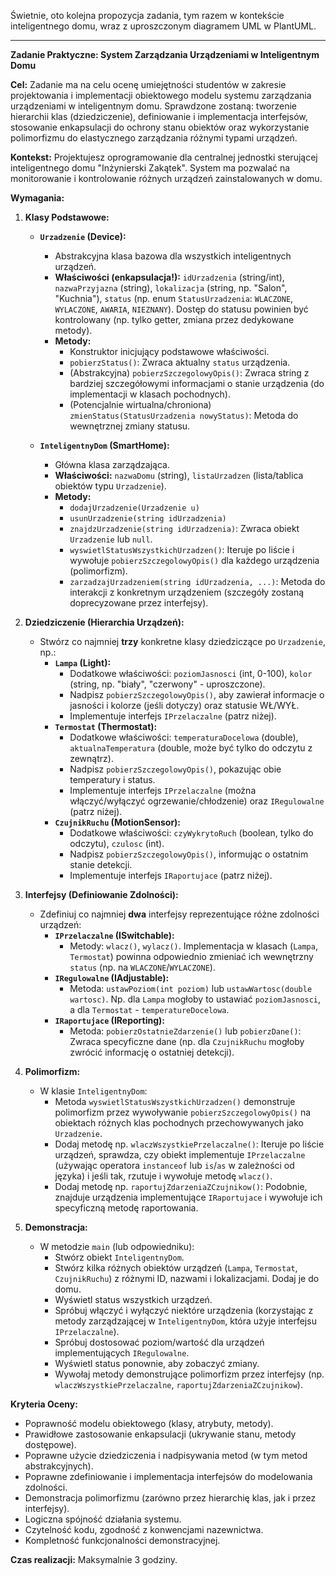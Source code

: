Świetnie, oto kolejna propozycja zadania, tym razem w kontekście inteligentnego domu, wraz z uproszczonym diagramem UML w PlantUML.

---

**Zadanie Praktyczne: System Zarządzania Urządzeniami w Inteligentnym Domu**

**Cel:**
Zadanie ma na celu ocenę umiejętności studentów w zakresie projektowania i implementacji obiektowego modelu systemu zarządzania urządzeniami w inteligentnym domu. Sprawdzone zostaną: tworzenie hierarchii klas (dziedziczenie), definiowanie i implementacja interfejsów, stosowanie enkapsulacji do ochrony stanu obiektów oraz wykorzystanie polimorfizmu do elastycznego zarządzania różnymi typami urządzeń.

**Kontekst:**
Projektujesz oprogramowanie dla centralnej jednostki sterującej inteligentnego domu "Inżynierski Zakątek". System ma pozwalać na monitorowanie i kontrolowanie różnych urządzeń zainstalowanych w domu.

**Wymagania:**

1.  **Klasy Podstawowe:**
    *   **`Urzadzenie` (Device):**
        *   Abstrakcyjna klasa bazowa dla wszystkich inteligentnych urządzeń.
        *   **Właściwości (enkapsulacja!):** `idUrzadzenia` (string/int), `nazwaPrzyjazna` (string), `lokalizacja` (string, np. "Salon", "Kuchnia"), `status` (np. enum `StatusUrzadzenia`: `WLACZONE`, `WYLACZONE`, `AWARIA`, `NIEZNANY`). Dostęp do statusu powinien być kontrolowany (np. tylko getter, zmiana przez dedykowane metody).
        *   **Metody:**
            *   Konstruktor inicjujący podstawowe właściwości.
            *   `pobierzStatus()`: Zwraca aktualny `status` urządzenia.
            *   (Abstrakcyjna) `pobierzSzczegolowyOpis()`: Zwraca string z bardziej szczegółowymi informacjami o stanie urządzenia (do implementacji w klasach pochodnych).
            *   (Potencjalnie wirtualna/chroniona) `zmienStatus(StatusUrzadzenia nowyStatus)`: Metoda do wewnętrznej zmiany statusu.

    *   **`InteligentnyDom` (SmartHome):**
        *   Główna klasa zarządzająca.
        *   **Właściwości:** `nazwaDomu` (string), `listaUrzadzen` (lista/tablica obiektów typu `Urzadzenie`).
        *   **Metody:**
            *   `dodajUrzadzenie(Urzadzenie u)`
            *   `usunUrzadzenie(string idUrzadzenia)`
            *   `znajdzUrzadzenie(string idUrzadzenia)`: Zwraca obiekt `Urzadzenie` lub `null`.
            *   `wyswietlStatusWszystkichUrzadzen()`: Iteruje po liście i wywołuje `pobierzSzczegolowyOpis()` dla każdego urządzenia (polimorfizm).
            *   `zarzadzajUrzadzeniem(string idUrzadzenia, ...)`: Metoda do interakcji z konkretnym urządzeniem (szczegóły zostaną doprecyzowane przez interfejsy).

2.  **Dziedziczenie (Hierarchia Urządzeń):**
    *   Stwórz co najmniej **trzy** konkretne klasy dziedziczące po `Urzadzenie`, np.:
        *   **`Lampa` (Light):**
            *   Dodatkowe właściwości: `poziomJasnosci` (int, 0-100), `kolor` (string, np. "biały", "czerwony" - uproszczone).
            *   Nadpisz `pobierzSzczegolowyOpis()`, aby zawierał informacje o jasności i kolorze (jeśli dotyczy) oraz statusie WŁ/WYŁ.
            *   Implementuje interfejs `IPrzelaczalne` (patrz niżej).
        *   **`Termostat` (Thermostat):**
            *   Dodatkowe właściwości: `temperaturaDocelowa` (double), `aktualnaTemperatura` (double, może być tylko do odczytu z zewnątrz).
            *   Nadpisz `pobierzSzczegolowyOpis()`, pokazując obie temperatury i status.
            *   Implementuje interfejs `IPrzelaczalne` (można włączyć/wyłączyć ogrzewanie/chłodzenie) oraz `IRegulowalne` (patrz niżej).
        *   **`CzujnikRuchu` (MotionSensor):**
            *   Dodatkowe właściwości: `czyWykrytoRuch` (boolean, tylko do odczytu), `czulosc` (int).
            *   Nadpisz `pobierzSzczegolowyOpis()`, informując o ostatnim stanie detekcji.
            *   Implementuje interfejs `IRaportujace` (patrz niżej).

3.  **Interfejsy (Definiowanie Zdolności):**
    *   Zdefiniuj co najmniej **dwa** interfejsy reprezentujące różne zdolności urządzeń:
        *   **`IPrzelaczalne` (ISwitchable):**
            *   Metody: `wlacz()`, `wylacz()`. Implementacja w klasach (`Lampa`, `Termostat`) powinna odpowiednio zmieniać ich wewnętrzny `status` (np. na `WLACZONE`/`WYLACZONE`).
        *   **`IRegulowalne` (IAdjustable):**
            *   Metoda: `ustawPoziom(int poziom)` lub `ustawWartosc(double wartosc)`. Np. dla `Lampa` mogłoby to ustawiać `poziomJasnosci`, a dla `Termostat` - `temperatureDocelowa`.
        *   **`IRaportujace` (IReporting):**
            *   Metoda: `pobierzOstatnieZdarzenie()` lub `pobierzDane()`: Zwraca specyficzne dane (np. dla `CzujnikRuchu` mogłoby zwrócić informację o ostatniej detekcji).

4.  **Polimorfizm:**
    *   W klasie `InteligentnyDom`:
        *   Metoda `wyswietlStatusWszystkichUrzadzen()` demonstruje polimorfizm przez wywoływanie `pobierzSzczegolowyOpis()` na obiektach różnych klas pochodnych przechowywanych jako `Urzadzenie`.
        *   Dodaj metodę np. `wlaczWszystkiePrzelaczalne()`: Iteruje po liście urządzeń, sprawdza, czy obiekt implementuje `IPrzelaczalne` (używając operatora `instanceof` lub `is`/`as` w zależności od języka) i jeśli tak, rzutuje i wywołuje metodę `wlacz()`.
        *   Dodaj metodę np. `raportujZdarzeniaZCzujnikow()`: Podobnie, znajduje urządzenia implementujące `IRaportujace` i wywołuje ich specyficzną metodę raportowania.

5.  **Demonstracja:**
    *   W metodzie `main` (lub odpowiedniku):
        *   Stwórz obiekt `InteligentnyDom`.
        *   Stwórz kilka różnych obiektów urządzeń (`Lampa`, `Termostat`, `CzujnikRuchu`) z różnymi ID, nazwami i lokalizacjami. Dodaj je do domu.
        *   Wyświetl status wszystkich urządzeń.
        *   Spróbuj włączyć i wyłączyć niektóre urządzenia (korzystając z metody zarządzającej w `InteligentnyDom`, która użyje interfejsu `IPrzelaczalne`).
        *   Spróbuj dostosować poziom/wartość dla urządzeń implementujących `IRegulowalne`.
        *   Wyświetl status ponownie, aby zobaczyć zmiany.
        *   Wywołaj metody demonstrujące polimorfizm przez interfejsy (np. `wlaczWszystkiePrzelaczalne`, `raportujZdarzeniaZCzujnikow`).

**Kryteria Oceny:**

*   Poprawność modelu obiektowego (klasy, atrybuty, metody).
*   Prawidłowe zastosowanie enkapsulacji (ukrywanie stanu, metody dostępowe).
*   Poprawne użycie dziedziczenia i nadpisywania metod (w tym metod abstrakcyjnych).
*   Poprawne zdefiniowanie i implementacja interfejsów do modelowania zdolności.
*   Demonstracja polimorfizmu (zarówno przez hierarchię klas, jak i przez interfejsy).
*   Logiczna spójność działania systemu.
*   Czytelność kodu, zgodność z konwencjami nazewnictwa.
*   Kompletność funkcjonalności demonstracyjnej.

**Czas realizacji:** Maksymalnie 3 godziny.

